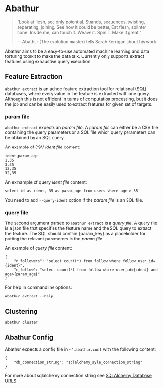 # Abathur

> "Look at flesh, see only potential. Strands, sequences, twisting,
> separating, joining. See how it could be better, Eat flesh, splinter bone.
> Inside me, can touch it. Weave it. Spin it. Make it great."
>
> -- Abathur (The evolution master) tells Sarah Kerrigan about his work

Abathur aims to be a easy-to-use automated machine learning and data
torturing toolkit to make the data talk. Currently only supports extract
features using exhaustive query execution.

## Feature Extraction

`abathur extract` is an adhoc feature extraction tool for relational (SQL)
databases, where every value in the feature is extracted with one query.
Although this is not efficient in terms of computation processing, but it does
the job and can be easily used to extract features for given set of targets.

### param file

`abathur extract` expects an *param file*. A *param file* can either be a CSV
file containing the query parameters or a SQL file which query parameters can
be obtained by an SQL query.

An example of CSV *ident file* content:

    ident,param_age
    1,35
    3,35
    12,35
    32,35

An exmample of query *ident file* content:

    select id as ident, 35 as param_age from users where age > 35

You need to add `--query-ident` option if the *param file* is an SQL file.

### query file

The second argument parsed to `abathur extract` is a *query file*. A query file
is a json file that specifies the feature name and the SQL query to extract the
feature. The SQL should contain {param\_key} as a placeholder for putting the
relevant parameters in the *param file*. 

An example of *query file* content:

    {
        "n_followers": "select count(*) from follow where follow_user_id={ident}",
        "n_follow": "select count(*) from follow where user_id={ident} and age>{param_age}"
    }

For help in commandline options:

    abathur extract --help

## Clustering

`abathur cluster`

## Abathur Config

Abathur expects a config file in `~/.abathur.conf` with the following content:

    {
        "db_connection_string": "sqlalchemy_syle_connection_string"
    }

For more about sqlalchemy connection string see [SQLAlchemy Database URLS](http://docs.sqlalchemy.org/en/latest/core/engines.html#database-urls)
